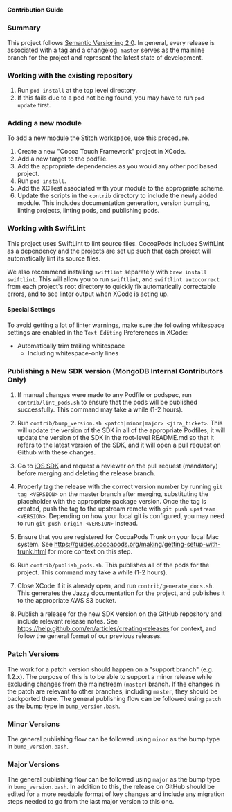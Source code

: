 #### Contribution Guide

### Summary

This project follows [Semantic Versioning 2.0](https://semver.org/). In general, every release is associated with a tag and a changelog. `master` serves as the mainline branch for the project and represent the latest state of development.

### Working with the existing repository

1. Run `pod install` at the top level directory.
2. If this fails due to a pod not being found, you may have to run `pod update` first.

### Adding a new module

To add a new module the Stitch workspace, use this procedure.

1. Create a new "Cocoa Touch Framework" project in XCode.
2. Add a new target to the podfile.
3. Add the appropriate dependencies as you would any other pod based project.
4. Run `pod install`.
5. Add the XCTest associated with your module to the appropriate scheme.
6. Update the scripts in the `contrib` directory to include the newly added 
   module. This includes documentation generation, version bumping, linting 
   projects, linting pods, and publishing pods.

### Working with SwiftLint
This project uses SwiftLint to lint source files. CocoaPods includes SwiftLint as a dependency and the projects are set up such that each project will automatically lint its source files. 

We also recommend installing `swiftlint` separately with `brew install swiftlint`. This will allow you to run `swiftlint`, and `swiftlint autocorrect` from each project's root directory to quickly fix automatically correctable errors, and to see linter output when XCode is acting up.

#### Special Settings
To avoid getting a lot of linter warnings, make sure the following whitespace settings are enabled in the `Text Editing` Preferences in XCode:

- Automatically trim trailing whitespace
    - Including whitespace-only lines

### Publishing a New SDK version (MongoDB Internal Contributors Only)

1. If manual changes were made to any Podfile or podspec, run 
   `contrib/lint_pods.sh` to ensure that the pods will be published 
   successfully. This command may take a while (1-2 hours).

2. Run `contrib/bump_version.sh <patch|minor|major> <jira_ticket>`. This will 
   update the version of the SDK in all of the appropriate Podfiles, it will 
   update the version of the SDK in the root-level README.md so that it refers 
   to the latest version of the SDK, and it will open a pull request on Github
   with these changes.

3. Go to [iOS SDK](https://github.com/mongodb/stitch-ios-sdk/pulls) and 
   request a reviewer on the pull request (mandatory) before merging and 
   deleting the release branch.

4. Properly tag the release with the correct version number by running
   `git tag <VERSION>` on the master branch after merging, substituting the 
   placeholder with the appropriate package version. Once the tag is created, 
   push the tag to the upstream remote with `git push upstream <VERSION>`. 
   Depending on how your local git is configured, you may need to run
   `git push origin <VERSION>` instead.

5. Ensure that you are registered for CocoaPods Trunk on your local Mac system.
   See https://guides.cocoapods.org/making/getting-setup-with-trunk.html for
   more context on this step.

6. Run `contrib/publish_pods.sh`. This publishes all of the pods for the 
   project. This command may take a while (1-2 hours).

7. Close XCode if it is already open, and run `contrib/generate_docs.sh`. This
   generates the Jazzy documentation for the project, and publishes it to the 
   appropriate AWS S3 bucket.

8. Publish a release for the new SDK version on the GitHub repository and 
   include relevant release notes. See
   https://help.github.com/en/articles/creating-releases for context, and 
   follow the general format of our previous releases.

### Patch Versions

The work for a patch version should happen on a "support branch" (e.g. 1.2.x). The purpose of this is to be able to support a minor release while excluding changes from the mainstream (`master`) branch. If the changes in the patch are relevant to other branches, including `master`, they should be backported there. The general publishing flow can be followed using `patch` as the bump type in `bump_version.bash`.

### Minor Versions

The general publishing flow can be followed using `minor` as the bump type in `bump_version.bash`.

### Major Versions

The general publishing flow can be followed using `major` as the bump type in `bump_version.bash`. In addition to this, the release on GitHub should be edited for a more readable format of key changes and include any migration steps needed to go from the last major version to this one.
